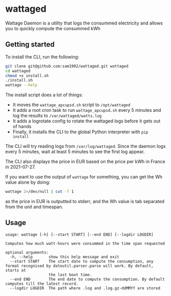 # wattaged

Wattage Daemon is a utility that logs the consummed electricity and allows you to quickly compute the consummed kWh

## Getting started

To install the CLI, run the following:
```sh
git clone git@github.com:sam1902/wattaged.git wattaged
cd wattaged
chmod +x install.sh
./install.sh
wattage --help
```
The install script does a lot of things:
 - It moves the `wattage_apcupsd.sh` script to `/opt/wattaged`
 - It adds a root cron task to run `wattage_apcupsd.sh` every 5 minutes and log the results to `/var/wattaged/watts.log`
 - It adds a logrotate config to rotate the wattaged logs before it gets out of hands
 - Finally, it installs the CLI to the global Python interpreter with `pip install`

The CLI will try reading logs from `/var/log/wattaged`. Since the daemon logs every 5 minutes, wait at least 5 minutes to see the first log appear.

The CLI also displays the price in EUR based on the price per kWh in France in 2021-07-27.

If you want to use the output of `wattage` for something, you can get the Wh value alone by doing:

```sh
wattage 2>/dev/null | cut -f 1
```

as the price in EUR is outputted to stderr, and the Wh value is tab separated from the unit and timespan.

## Usage
```
usage: wattage [-h] [--start START] [--end END] [--logdir LOGDIR]

Computes how much watt-hours were consummed in the time span requested

optional arguments:
  -h, --help       show this help message and exit
  --start START    The start date to compute the consumption, any format recognised by dateutil.parser.parse will work. By default, starts at
                   the last boot time.
  --end END        The end date to compute the consumption. By default computes till the latest record.
  --logdir LOGDIR  The path where .log and .log.gz-ddMMYY are stored
```
